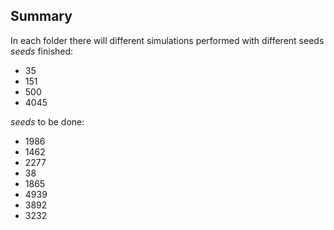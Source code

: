 ## Summary  
  
In each folder there will different simulations performed with different seeds  
*seeds* finished:  
-   35
-   151
-   500
-   4045

*seeds* to be done:
-   1986 
-   1462 
-   2277 
-   38 
-   1865 
-   4939
-   3892
-   3232